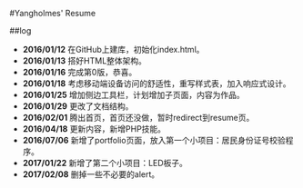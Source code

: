#Yangholmes' Resume##log*  **2016/01/12** 在GitHub上建库，初始化index.html。*  **2016/01/13** 搭好HTML整体架构。*  **2016/01/16** 完成第0版，恭喜。*  **2016/01/18** 考虑移动端设备访问的舒适性，重写样式表，加入响应式设计。*  **2016/01/25** 增加侧边工具栏，计划增加子页面，内容为作品。*  **2016/01/29** 更改了文档结构。*  **2016/02/01** 腾出首页，首页还没做，暂时redirect到resume页。*  **2016/04/18** 更新内容，新增PHP技能。*  **2016/07/06** 新增了portfolio页面，放入第一个小项目：居民身份证号校验程序。*  **2017/01/22** 新增了第二个小项目：LED板子。*  **2017/02/08** 删掉一些不必要的alert。